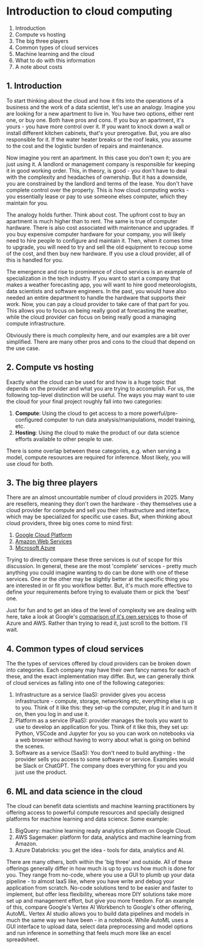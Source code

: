 # Introduction to cloud computing

1. Introduction
2. Compute vs hosting
3. The big three players
4. Common types of cloud services
5. Machine learning and the cloud
6. What to do with this information
7. A note about costs

## 1. Introduction

To start thinking about the cloud and how it fits into the operations of a business and the work of a data scientist, let's use an analogy. Imagine you are looking for a new apartment to live in. You have two options, either rent one, or buy one. Both have pros and cons. If you buy an apartment, it's yours - you have more control over it. If you want to knock down a wall or install different kitchen cabinets, that's your prerogative. But, you are also responsible for it. If the water heater breaks or the roof leaks, you assume to the cost and the logistic burden of repairs and maintenance.

Now imagine you rent an apartment. In this case you don't own it; you are just using it. A landlord or management company is responsible for keeping it in good working order. This, in theory, is good - you don't have to deal with the complexity and headaches of ownership. But it has a downside, you are constrained by the landlord and terms of the lease. You don't have complete control over the property. This is how cloud computing works - you essentially lease or pay to use someone elses computer, which they maintain for you.

The analogy holds further. Think about cost. The upfront cost to buy an apartment is much higher than to rent. The same is true of computer hardware. There is also cost associated with maintenance and upgrades. If you buy expensive computer hardware for your company, you will likely need to hire people to configure and maintain it. Then, when it comes time to upgrade, you will need to try and sell the old equipment to recoup some of the cost, and then buy new hardware. If you use a cloud provider, all of this is handled for you.

The emergence and rise to prominence of cloud services is an example of specialization in the tech industry. If you want to start a company that makes a weather forecasting app, you will want to hire good meteorologists, data scientists and software engineers. In the past, you would have also needed an entire department to handle the hardware that supports their work. Now, you can pay a cloud provider to take care of that part for you. This allows you to focus on being really good at forecasting the weather, while the cloud provider can focus on being really good a managing compute infrastructure.

Obviously there is much complexity here, and our examples are a bit over simplified. There are many other pros and cons to the cloud that depend on the use case.

## 2. Compute vs hosting

Exactly what the cloud can be used for and how is a huge topic that depends on the provider and what you are trying to accomplish. For us, the following top-level distinction will be useful. The ways you may want to use the cloud for your final project roughly fall into two categories:

1. **Compute**: Using the cloud to get access to a more powerful/pre-configured computer to run data analysis/manipulations, model training, etc.
2. **Hosting**: Using the cloud to make the product of our data science efforts available to other people to use.

There is some overlap between these categories, e.g. when serving a model, compute resources are required for inference. Most likely, you will use cloud for both.

## 3. The big three players

There are an almost uncountable number of cloud providers in 2025. Many are resellers, meaning they don't own the hardware - they themselves use a cloud provider for compute and sell you their infrastructure and interface, which may be specialized for specific use cases. But, when thinking about cloud providers, three big ones come to mind first:

1. [Google Cloud Platform](https://cloud.google.com)
2. [Amazon Web Services](https://aws.amazon.com)
3. [Microsoft Azure](https://azure.microsoft.com)

Trying to directly compare these three services is out of scope for this discussion. In general, these are the most 'complete' services - pretty much anything you could imagine wanting to do can be done with one of these services. One or the other may be slightly better at the specific thing you are interested in or fit you workflow better. But, it's much more effective to define your requirements before trying to evaluate them or pick the 'best' one.

Just for fun and to get an idea of the level of complexity we are dealing with here, take a look at Google's [comparison of it's own services](https://cloud.google.com/docs/get-started/aws-azure-gcp-service-comparison) to those of Azure and AWS. Rather than trying to read it, just scroll to the bottom. I'll wait.

## 4. Common types of cloud services

The the types of services offered by cloud providers can be broken down into categories. Each company may have their own fancy names for each of these, and the exact implementation may differ. But, we can generally think of cloud services as falling into one of the following categories:

1. Infrastructure as a service (IaaS): provider gives you access infrastructure - compute, storage, networking etc, everything else is up to you. Think of it like this: they set-up the computer, plug it in and turn it on, then you log in and use it.
2. Platform as a service (PaaS): provider manages the tools you want to use to develop an application for you. Think of it like this, they set up: Python, VSCode and Jupyter for you so you can work on notebooks via a web browser without having to worry about what is going on behind the scenes.
3. Software as a service (SaaS): You don't need to build anything - the provider sells you access to some software or service. Examples would be Slack or ChatGPT. The company does everything for you and you just use the product.

## 6. ML and data science in the cloud

The cloud can benefit data scientists and machine learning practitioners by offering access to powerful compute resources and specially designed platforms for machine learning and data science. Some example:

1. BigQuery: machine learning ready analytics platform on Google Cloud.
2. AWS Sagemaker: platform for data, analytics and machine learning from Amazon.
3. Azure Databricks: you get the idea - tools for data, analytics and AI.

There are many others, both within the 'big three' and outside. All of these offerings generally differ in how much is up to you vs how much is done for you. They range from no-code, where you use a GUI to plumb up your data pipeline - to almost IaaS like, where you have write and debug your application from scratch. No-code solutions tend to be easier and faster to implement, but offer less flexibility, whereas more DIY solutions take more set up and management effort, but give you more freedom. For an example of this, compare Google's Vertex AI Workbench to Google's other offering, AutoML. Vertex AI studio allows you to build data pipelines and models in much the same way we have been - in a notebook. While AutoML uses a GUI interface to upload data, select data preprocessing and model options and run inference in something that feels much more like an excel spreadsheet.
